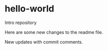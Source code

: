 # hello-world
Intro repository

Here are some new changes to the readme file.

New updates with commit comments.
